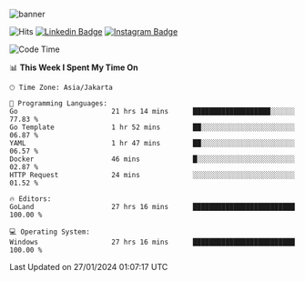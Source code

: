 ![banner](https://readme-typing-svg.herokuapp.com/?lines=Hello,+There!+👋;This+is+ryanbekhen....;Nice+to+meet+you!&center=false)

![Hits](https://hits.seeyoufarm.com/api/count/incr/badge.svg?url=https%3A%2F%2Fgithub.com%2Fryanbekhen%2Fhit-counter&count_bg=%2379C83D&title_bg=%23555555&icon=github.svg&icon_color=%23E7E7E7&title=Provile+views&edge_flat=true)
[![Linkedin Badge](https://img.shields.io/badge/-LinkedIn-0e76a8?style=flat-square&logo=Linkedin&logoColor=white)](https://linkedin.com/in/ryanbekhen)
[![Instagram Badge](https://img.shields.io/badge/-Instagram-e4405f?style=flat-square&logo=Instagram&logoColor=white)](https://instagram.com/ryanbekhen.dev/)

<!--START_SECTION:waka-->
![Code Time](http://img.shields.io/badge/Code%20Time-999%20hrs-blue)

📊 **This Week I Spent My Time On** 

```text
🕑︎ Time Zone: Asia/Jakarta

💬 Programming Languages: 
Go                       21 hrs 14 mins      ███████████████████░░░░░░   77.83 % 
Go Template              1 hr 52 mins        ██░░░░░░░░░░░░░░░░░░░░░░░   06.87 % 
YAML                     1 hr 47 mins        ██░░░░░░░░░░░░░░░░░░░░░░░   06.57 % 
Docker                   46 mins             █░░░░░░░░░░░░░░░░░░░░░░░░   02.87 % 
HTTP Request             24 mins             ░░░░░░░░░░░░░░░░░░░░░░░░░   01.52 % 

🔥 Editors: 
GoLand                   27 hrs 16 mins      █████████████████████████   100.00 % 

💻 Operating System: 
Windows                  27 hrs 16 mins      █████████████████████████   100.00 % 
```


 Last Updated on 27/01/2024 01:07:17 UTC
<!--END_SECTION:waka-->
